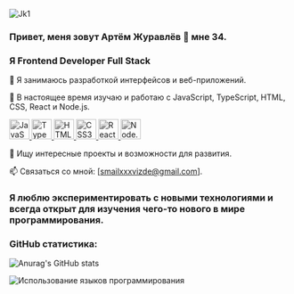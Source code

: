 
![Jk1](https://github.com/ArtemGoiT/ArtemGoiT/assets/150847319/37309e08-9d5e-4483-9534-5907a123f7ef)


### Привет, меня зовут Артём Журавлёв 👋 мне 34.
### Я Frontend Developer Full Stack

🔭 Я занимаюсь разработкой интерфейсов и веб-приложений.

🌱 В настоящее время изучаю и работаю с JavaScript, TypeScript, HTML, CSS, React и Node.js.
<p align="left">
    <a href="https://developer.mozilla.org/en-US/docs/Web/JavaScript" target="_blank" rel="noreferrer">
        <img src="https://raw.githubusercontent.com/danielcranney/readme-generator/main/public/icons/skills/javascript-colored.svg" width="36" height="36" alt="JavaScript" style="filter: grayscale(1); transition: filter 0.3s ease;">
    </a>
    <a href="https://www.typescriptlang.org/" target="_blank" rel="noreferrer">
        <img src="https://raw.githubusercontent.com/danielcranney/readme-generator/main/public/icons/skills/typescript-colored.svg" width="36" height="36" alt="TypeScript" style="filter: grayscale(1); transition: filter 0.3s ease;">
    </a>
    <a href="https://developer.mozilla.org/en-US/docs/Glossary/HTML5" target="_blank" rel="noreferrer">
        <img src="https://raw.githubusercontent.com/danielcranney/readme-generator/main/public/icons/skills/html5-colored.svg" width="36" height="36" alt="HTML5" style="filter: grayscale(1); transition: filter 0.3s ease;">
    </a>
    <a href="https://www.w3.org/TR/CSS/#css" target="_blank" rel="noreferrer">
        <img src="https://raw.githubusercontent.com/danielcranney/readme-generator/main/public/icons/skills/css3-colored.svg" width="36" height="36" alt="CSS3" style="filter: grayscale(1); transition: filter 0.3s ease;">
    </a>
    <a href="https://reactjs.org/" target="_blank" rel="noreferrer">
        <img src="https://raw.githubusercontent.com/danielcranney/readme-generator/main/public/icons/skills/react-colored.svg" width="36" height="36" alt="React" style="filter: grayscale(1); transition: filter 0.3s ease;">
    </a>
    <a href="https://nodejs.org/" target="_blank" rel="noreferrer">
        <img src="https://raw.githubusercontent.com/danielcranney/readme-generator/main/public/icons/skills/nodejs-colored.svg" width="36" height="36" alt="Node.js" style="filter: grayscale(1); transition: filter 0.3s ease;">
    </a>
</p>

<script>
    document.querySelectorAll('img').forEach(img => {
        img.addEventListener('mouseover', () => {
            img.style.filter = 'grayscale(0)';
        });
        img.addEventListener('mouseout', () => {
            img.style.filter = 'grayscale(1)';
        });
    });
</script>

💼 Ищу интересные проекты и возможности для развития.

📫 Связаться со мной: [smailxxxvizde@gmail.com].

### Я люблю экспериментировать с новыми технологиями и всегда открыт для изучения чего-то нового в мире программирования.

### GitHub статистика:
![Anurag's GitHub stats](https://github-readme-stats-anuraghazra1.vercel.app/api?username=ArtemGoiT&show_icons=true&theme=tokyonight)

<img src="https://github-readme-stats-anuraghazra1.vercel.app/api/top-langs/?username=ArtemGoiT&langs_count=10&title_color=0891b2&text_color=ffffff&icon_color=0891b2&bg_color=1c1917&hide_border=true&locale=en&custom_title=Top%20%Languages" alt="Использование языков программирования" />
